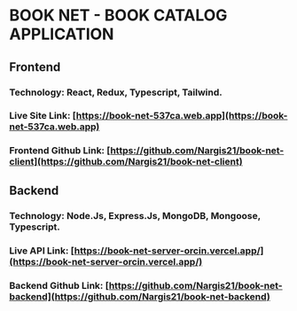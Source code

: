# BOOK NET - BOOK CATALOG APPLICATION

## Frontend

### Technology: React, Redux, Typescript, Tailwind.

### Live Site Link: [https://book-net-537ca.web.app](https://book-net-537ca.web.app)

### Frontend Github Link: [https://github.com/Nargis21/book-net-client](https://github.com/Nargis21/book-net-client)

## Backend

### Technology: Node.Js, Express.Js, MongoDB, Mongoose, Typescript.

### Live API Link: [https://book-net-server-orcin.vercel.app/](https://book-net-server-orcin.vercel.app/)

### Backend Github Link: [https://github.com/Nargis21/book-net-backend](https://github.com/Nargis21/book-net-backend)
